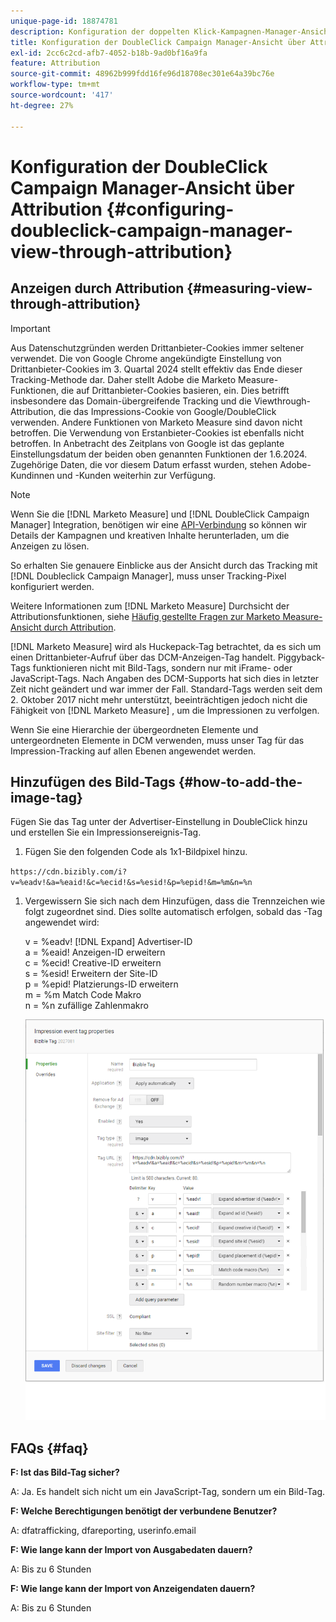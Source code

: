 ```yaml
---
unique-page-id: 18874781
description: Konfiguration der doppelten Klick-Kampagnen-Manager-Ansicht über Attribution - [!DNL Marketo Measure]
title: Konfiguration der DoubleClick Campaign Manager-Ansicht über Attribution
exl-id: 2cc6c2cd-afb7-4052-b18b-9ad0bf16a9fa
feature: Attribution
source-git-commit: 48962b999fdd16fe96d18708ec301e64a39bc76e
workflow-type: tm+mt
source-wordcount: '417'
ht-degree: 27%

---
```


# Konfiguration der DoubleClick Campaign Manager-Ansicht über Attribution {#configuring-doubleclick-campaign-manager-view-through-attribution}

## Anzeigen durch Attribution {#measuring-view-through-attribution}

>[!IMPORTANT]
>
>Aus Datenschutzgründen werden Drittanbieter-Cookies immer seltener verwendet. Die von Google Chrome angekündigte Einstellung von Drittanbieter-Cookies im 3. Quartal 2024 stellt effektiv das Ende dieser Tracking-Methode dar. Daher stellt Adobe die Marketo Measure-Funktionen, die auf Drittanbieter-Cookies basieren, ein. Dies betrifft insbesondere das Domain-übergreifende Tracking und die Viewthrough-Attribution, die das Impressions-Cookie von Google/DoubleClick verwenden. Andere Funktionen von Marketo Measure sind davon nicht betroffen. Die Verwendung von Erstanbieter-Cookies ist ebenfalls nicht betroffen. In Anbetracht des Zeitplans von Google ist das geplante Einstellungsdatum der beiden oben genannten Funktionen der 1.6.2024. Zugehörige Daten, die vor diesem Datum erfasst wurden, stehen Adobe-Kundinnen und -Kunden weiterhin zur Verfügung.

>[!NOTE]
>
>Wenn Sie die [!DNL Marketo Measure] und [!DNL DoubleClick Campaign Manager] Integration, benötigen wir eine [API-Verbindung](/help/api-connections/utilizing-marketo-measures-api-connections/integrated-ad-platforms.md#how-to-connect-ad-platforms) so können wir Details der Kampagnen und kreativen Inhalte herunterladen, um die Anzeigen zu lösen.

So erhalten Sie genauere Einblicke aus der Ansicht durch das Tracking mit [!DNL Doubleclick Campaign Manager], muss unser Tracking-Pixel konfiguriert werden.

Weitere Informationen zum [!DNL Marketo Measure] Durchsicht der Attributionsfunktionen, siehe [Häufig gestellte Fragen zur Marketo Measure-Ansicht durch Attribution](/help/advanced-marketo-measure-features/view-through-attribution/marketo-measure-view-through-attribution-faq.md).

[!DNL Marketo Measure] wird als Huckepack-Tag betrachtet, da es sich um einen Drittanbieter-Aufruf über das DCM-Anzeigen-Tag handelt. Piggyback-Tags funktionieren nicht mit Bild-Tags, sondern nur mit iFrame- oder JavaScript-Tags. Nach Angaben des DCM-Supports hat sich dies in letzter Zeit nicht geändert und war immer der Fall. Standard-Tags werden seit dem 2. Oktober 2017 nicht mehr unterstützt, beeinträchtigen jedoch nicht die Fähigkeit von [!DNL Marketo Measure] , um die Impressionen zu verfolgen.

Wenn Sie eine Hierarchie der übergeordneten Elemente und untergeordneten Elemente in DCM verwenden, muss unser Tag für das Impression-Tracking auf allen Ebenen angewendet werden.

## Hinzufügen des Bild-Tags {#how-to-add-the-image-tag}

Fügen Sie das Tag unter der Advertiser-Einstellung in DoubleClick hinzu und erstellen Sie ein Impressionsereignis-Tag.

1. Fügen Sie den folgenden Code als 1x1-Bildpixel hinzu.

`https://cdn.bizibly.com/i?v=%eadv!&a=%eaid!&c=%ecid!&s=%esid!&p=%epid!&m=%m&n=%n`

1. Vergewissern Sie sich nach dem Hinzufügen, dass die Trennzeichen wie folgt zugeordnet sind. Dies sollte automatisch erfolgen, sobald das -Tag angewendet wird:

   v = %eadv! [!DNL Expand] Advertiser-ID\
   a = %eaid! Anzeigen-ID erweitern\
   c = %ecid! Creative-ID erweitern\
   s = %esid! Erweitern der Site-ID\
   p = %epid! Platzierungs-ID erweitern\
   m = %m Match Code Makro\
   n = %n zufällige Zahlenmakro

   ![](assets/1.png)

## FAQs {#faq}

**F: Ist das Bild-Tag sicher?**

A: Ja. Es handelt sich nicht um ein JavaScript-Tag, sondern um ein Bild-Tag.

**F: Welche Berechtigungen benötigt der verbundene Benutzer?**

A: dfatrafficking, dfareporting, userinfo.email

**F: Wie lange kann der Import von Ausgabedaten dauern?**

A: Bis zu 6 Stunden

**F: Wie lange kann der Import von Anzeigendaten dauern?**

A: Bis zu 6 Stunden
